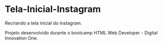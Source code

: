 # Tela-Inicial-Instagram
Recriando a tela inicial do Instagram.

Projeto desenvolvido durante o bootcamp HTML Web Developer - Digital Innovation One.
